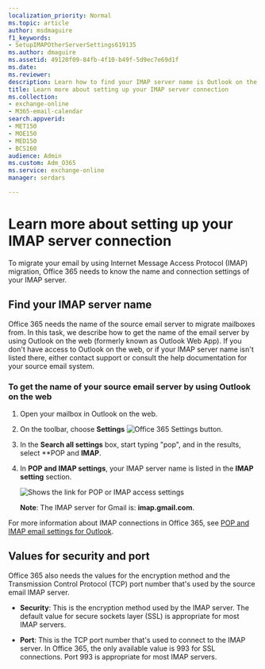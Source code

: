 ```yaml
---
localization_priority: Normal
ms.topic: article
author: msdmaguire
f1_keywords:
- SetupIMAPOtherServerSettings619135
ms.author: dmaguire
ms.assetid: 49120f09-84fb-4f10-b49f-5d9ec7e69d1f
ms.date: 
ms.reviewer: 
description: Learn how to find your IMAP server name is Outlook on the web (Outlook Web App).
title: Learn more about setting up your IMAP server connection
ms.collection: 
- exchange-online
- M365-email-calendar
search.appverid:
- MET150
- MOE150
- MED150
- BCS160
audience: Admin
ms.custom: Adm_O365
ms.service: exchange-online
manager: serdars

---
```


# Learn more about setting up your IMAP server connection

To migrate your email by using Internet Message Access Protocol (IMAP) migration, Office 365 needs to know the name and connection settings of your IMAP server.

## Find your IMAP server name

Office 365 needs the name of the source email server to migrate mailboxes from. In this task, we describe how to get the name of the email server by using Outlook on the web (formerly known as Outlook Web App). If you don't have access to Outlook on the web, or if your IMAP server name isn't listed there, either contact support or consult the help documentation for your source email system.

### To get the name of your source email server by using Outlook on the web

1. Open your mailbox in Outlook on the web.

2. On the toolbar, choose **Settings** ![Office 365 Settings button](../media/a9a59c0f-2e67-4cbf-9438-af273b0d552b.png).

3. In the **Search all settings** box, start typing "pop", and in the results, select **POP and **IMAP**.

4. In **POP and IMAP settings**, your IMAP server name is listed in the **IMAP setting** section.

   ![Shows the link for POP or IMAP access settings](../media/fa54c636-4fd3-4fcd-add3-4e7c69072493.png)

   **Note**: The IMAP server for Gmail is: **imap.gmail.com**.

For more information about IMAP connections in Office 365, see [POP and IMAP email settings for Outlook](https://support.office.com/article/8361e398-8af4-4e97-b147-6c6c4ac95353.aspx).

## Values for security and port

Office 365 also needs the values for the encryption method and the Transmission Control Protocol (TCP) port number that's used by the source email IMAP server.

- **Security**: This is the encryption method used by the IMAP server. The default value for secure sockets layer (SSL) is appropriate for most IMAP servers.

- **Port**: This is the TCP port number that's used to connect to the IMAP server. In Office 365, the only available value is 993 for SSL connections. Port 993 is appropriate for most IMAP servers.
